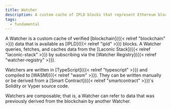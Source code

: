 ```yaml
---
title: Watcher
description: A custom cache of IPLD blocks that represent Ethereum blockchain data
tags:
  - fundamental
---
```


A Watcher is a custom cache of verified [blockchain]({{< relref "blockchain" >}}) data that is available as [IPLD]({{< relref "ipld" >}}) blocks. A Watcher queries, fetches, and caches data from the [Laconic Stack]({{< relref "laconic-stack" >}}) by subscribing via the [Watcher Registry]({{< relref "watcher-registry" >}}). 

Watchers are written in [TypeScript]({{< relref "typescript" >}}) and compiled to [WASM]({{< relref "wasm" >}}). They can be written manually or be derived from a [Smart Contract]({{< relref "smartcontract" >}})'s Solidity or Vyper source code.

Watchers are composable; that is, a Watcher can refer to data that was previously derived from the blockchain by another Watcher. 